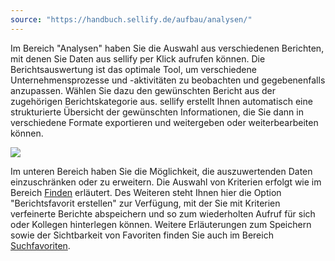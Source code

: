 ```yaml
---
source: "https://handbuch.sellify.de/aufbau/analysen/"
---
```

Im Bereich "Analysen" haben Sie die Auswahl aus verschiedenen Berichten, mit denen Sie Daten aus sellify per Klick aufrufen können. Die Berichtsauswertung ist das optimale Tool, um verschiedene Unternehmensprozesse und -aktivitäten zu beobachten und gegebenenfalls anzupassen. Wählen Sie dazu den gewünschten Bericht aus der zugehörigen Berichtskategorie aus. sellify erstellt Ihnen automatisch eine strukturierte Übersicht der gewünschten Informationen, die Sie dann in verschiedene Formate exportieren und weitergeben oder weiterbearbeiten können.

![](https://image.jimcdn.com/app/cms/image/transf/dimension=690x10000:format=jpg/path/s42eb4d670de94a65/image/i95d0dd2f94e8cafa/version/1613568624/image.jpg)

Im unteren Bereich haben Sie die Möglichkeit, die auszuwertenden Daten einzuschränken oder zu erweitern. Die Auswahl von Kriterien erfolgt wie im Bereich [Finden](https://handbuch.sellify.de/aufbau/finden/ "Finden") erläutert. Des Weiteren steht Ihnen hier die Option "Berichtsfavorit erstellen" zur Verfügung, mit der Sie mit Kriterien verfeinerte Berichte abspeichern und so zum wiederholten Aufruf für sich oder Kollegen hinterlegen können. Weitere Erläuterungen zum Speichern sowie der Sichtbarkeit von Favoriten finden Sie auch im Bereich [Suchfavoriten](https://handbuch.sellify.de/funktionen/suchfavoriten/ "Suchfavoriten").